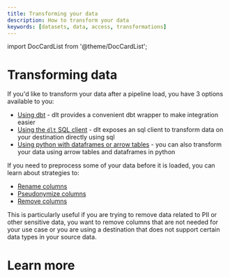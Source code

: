 ```yaml
---
title: Transforming your data
description: How to transform your data
keywords: [datasets, data, access, transformations]
---
```

import DocCardList from '@theme/DocCardList';

# Transforming data

If you'd like to transform your data after a pipeline load, you have 3 options available to you:

* [Using dbt](./dbt/dbt.md) - dlt provides a convenient dbt wrapper to make integration easier
* [Using the `dlt` SQL client](./sql.md) - dlt exposes an sql client to transform data on your destination directly using sql
* [Using python with dataframes or arrow tables](./python.md) - you can also transform your data using arrow tables and dataframes in python

If you need to preprocess some of your data before it is loaded, you can learn about strategies to:

* [Rename columns](../general-usage/customising-pipelines/renaming_columns)
* [Pseudonymize columns](../general-usage/customising-pipelines/pseudonymizing_columns)
* [Remove columns](../general-usage/customising-pipelines/removing_columns)

This is particularly useful if you are trying to remove data related to PII or other sensitive data, you want to remove columns that are not needed for your use case or you are using a destination that does not support certain data types in your source data.


# Learn more
<DocCardList />


